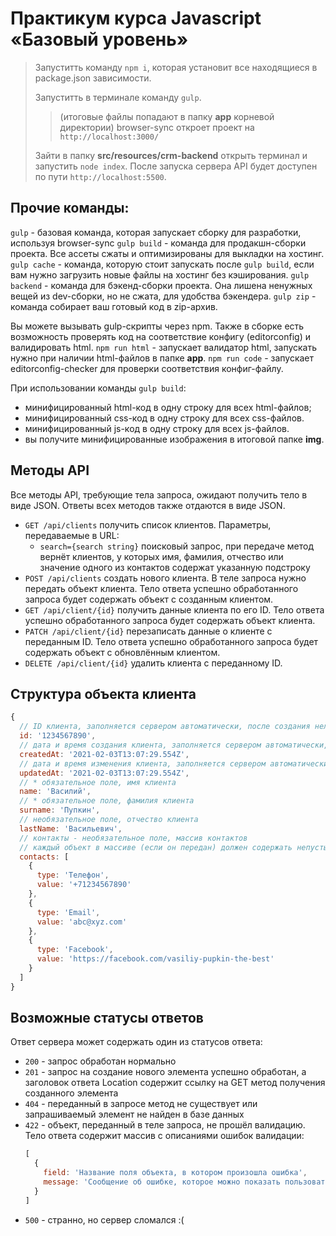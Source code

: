 # Практикум курса Javascript «Базовый уровень»

>Запуститть команду `npm i`, которая установит все находящиеся в package.json зависимости.
>
>Запуститть в терминале команду `gulp`.
>>(итоговые файлы попадают в папку __app__ корневой директории)
>>browser-sync откроет проект на `http://localhost:3000/`
>
>Зайти в папку __src/resources/crm-backend__ открыть терминал и запустить `node index`.
  После запуска сервера API будет доступен по пути `http://localhost:5500`.



## Прочие команды:

`gulp` - базовая команда, которая запускает сборку для разработки, используя browser-sync
`gulp build` - команда для продакшн-сборки проекта. Все ассеты сжаты и оптимизированы для выкладки на хостинг.
`gulp cache` - команда, которую стоит запускать после `gulp build`, если вам нужно загрузить новые файлы на хостинг без кэширования.
`gulp backend` - команда для бэкенд-сборки проекта. Она лишена ненужных вещей из dev-сборки, но не сжата, для удобства бэкендера.
`gulp zip` - команда собирает ваш готовый код в zip-архив.

Вы можете вызывать gulp-скрипты через npm.
Также в сборке есть возможность проверять код на соответствие конфигу (editorconfig) и валидировать html.
`npm run html` - запускает валидатор html, запускать нужно при наличии html-файлов в папке __app__.
`npm run code` - запускает editorconfig-checker для проверки соответствия конфиг-файлу.

При использовании команды `gulp build`:
- минифицированный html-код в одну строку для всех html-файлов;
- минифицированный css-код в одну строку для всех css-файлов.
- минифицированный js-код в одну строку для всех js-файлов.
- вы получите минифицированные изображения в итоговой папке __img__.

## Методы API

Все методы API, требующие тела запроса, ожидают получить тело в виде JSON. Ответы всех методов также отдаются в виде JSON.

* `GET /api/clients` получить список клиентов. Параметры, передаваемые в URL:
    * `search={search string}` поисковый запрос, при передаче метод вернёт клиентов, у которых имя, фамилия, отчество или значение одного из контактов содержат указанную подстроку
* `POST /api/clients` создать нового клиента. В теле запроса нужно передать объект клиента. Тело ответа успешно обработанного запроса будет содержать объект с созданным клиентом.
* `GET /api/client/{id}` получить данные клиента по его ID. Тело ответа успешно обработанного запроса будет содержать объект клиента.
* `PATCH /api/client/{id}` перезаписать данные о клиенте с переданным ID. Тело ответа успешно обработанного запроса будет содержать объект с обновлённым клиентом.
* `DELETE /api/client/{id}` удалить клиента с переданному ID.

## Структура объекта клиента

```javascript
{
  // ID клиента, заполняется сервером автоматически, после создания нельзя изменить
  id: '1234567890',
  // дата и время создания клиента, заполняется сервером автоматически, после создания нельзя изменить
  createdAt: '2021-02-03T13:07:29.554Z',
  // дата и время изменения клиента, заполняется сервером автоматически при изменении клиента
  updatedAt: '2021-02-03T13:07:29.554Z',
  // * обязательное поле, имя клиента
  name: 'Василий',
  // * обязательное поле, фамилия клиента
  surname: 'Пупкин',
  // необязательное поле, отчество клиента
  lastName: 'Васильевич',
  // контакты - необязательное поле, массив контактов
  // каждый объект в массиве (если он передан) должен содержать непустые свойства type и value
  contacts: [
    {
      type: 'Телефон',
      value: '+71234567890'
    },
    {
      type: 'Email',
      value: 'abc@xyz.com'
    },
    {
      type: 'Facebook',
      value: 'https://facebook.com/vasiliy-pupkin-the-best'
    }
  ]
}
```

## Возможные статусы ответов

Ответ сервера может содержать один из статусов ответа:
* `200` - запрос обработан нормально
* `201` - запрос на создание нового элемента успешно обработан, а заголовок ответа Location содержит ссылку на GET метод получения созданного элемента
* `404` - переданный в запросе метод не существует или запрашиваемый элемент не найден в базе данных
* `422` - объект, переданный в теле запроса, не прошёл валидацию. Тело ответа содержит массив с описаниями ошибок валидации:
  ```javascript
  [
    {
      field: 'Название поля объекта, в котором произошла ошибка',
      message: 'Сообщение об ошибке, которое можно показать пользователю'
    }
  ]
  ```
* `500` - странно, но сервер сломался :(
